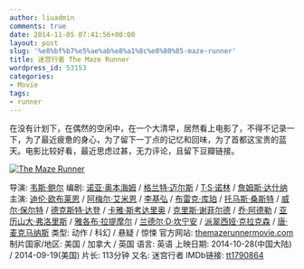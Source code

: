 ```yaml
---
author: liuadmin
comments: true
date: 2014-11-05 07:41:56+00:00
layout: post
slug: '%e8%bf%b7%e5%ae%ab%e8%a1%8c%e8%80%85-maze-runner'
title: 迷宫行者 The Maze Runner
wordpress_id: 53153
categories:
- Movie
tags:
- runner
---
```


在没有计划下，在偶然的空闲中，在一个大清早，居然看上电影了，不得不记录一下，为了最近疲惫的身心，为了留下一丁点的记忆和回味，为了首都这宝贵的蓝天。电影比较好看，最近思虑过甚，无力评论，且留下豆瓣链接。


[ ![The Maze Runner](http://img5.douban.com/view/movie_poster_cover/spst/public/p2201485029.jpg) ](http://movie.douban.com/subject/21349345/photos?type=R)




导演: [韦斯·鲍尔](http://movie.douban.com/celebrity/1332723/)
编剧: [诺亚·奥本海姆](http://movie.douban.com/celebrity/1333683/) / [格兰特·迈尔斯](http://movie.douban.com/celebrity/1040351/) / [T·S·诺林](http://movie.douban.com/celebrity/1342902/) / [詹姆斯·达什纳](http://movie.douban.com/celebrity/1333681/)
主演: [迪伦·欧布莱恩](http://movie.douban.com/celebrity/1314963/) / [阿梅尔·艾米恩](http://movie.douban.com/celebrity/1194285/) / [李基弘](http://movie.douban.com/celebrity/1333684/) / [布雷克·库珀](http://movie.douban.com/celebrity/1333686/) / [托马斯·桑斯特](http://movie.douban.com/celebrity/1016669/) / [威尔·保尔特](http://movie.douban.com/celebrity/1004692/) / [德克斯特·达登](http://movie.douban.com/celebrity/1333688/) / [卡雅·斯考达里奥](http://movie.douban.com/celebrity/1031178/) / [克里斯·谢菲尔德](http://movie.douban.com/celebrity/1191404/) / [乔·阿德勒](http://movie.douban.com/celebrity/1333689/) / [亚历山大·弗洛里斯](http://movie.douban.com/celebrity/1333691/) / [雅各布·拉提摩尔](http://movie.douban.com/celebrity/1273668/) / [兰德尔·D·坎宁安](http://movie.douban.com/celebrity/1333690/) / [派翠西娅·克拉克森](http://movie.douban.com/celebrity/1013791/) / [唐·麦克马纳斯](http://movie.douban.com/celebrity/1333685/)
类型: 动作 / 科幻 / 悬疑 / 惊悚
官方网站: [themazerunnermovie.com](http://themazerunnermovie.com)
制片国家/地区: 美国 / 加拿大 / 英国
语言: 英语
上映日期: 2014-10-28(中国大陆) / 2014-09-19(美国)
片长: 113分钟
又名: 迷宫行者
IMDb链接: [tt1790864](http://www.imdb.com/title/tt1790864)



